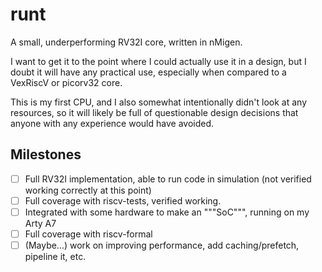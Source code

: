 # runt

A small, underperforming RV32I core, written in nMigen.

I want to get it to the point where I could actually use it in a design, but I doubt it will have
any practical use, especially when compared to a VexRiscV or picorv32 core.

This is my first CPU, and I also somewhat intentionally didn't look at any resources,
so it will likely be full of questionable design decisions that anyone with any experience
would have avoided.

## Milestones

- [ ] Full RV32I implementation, able to run code in simulation (not verified working correctly at
      this point)
- [ ] Full coverage with riscv-tests, verified working.
- [ ] Integrated with some hardware to make an """SoC""", running on my Arty A7
- [ ] Full coverage with riscv-formal
- [ ] (Maybe...) work on improving performance, add caching/prefetch, pipeline it, etc.
